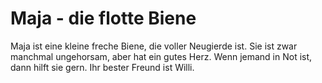 # Maja - die flotte Biene

Maja ist eine kleine freche Biene, die voller Neugierde ist. Sie ist zwar manchmal ungehorsam, aber hat ein gutes Herz. Wenn jemand in Not ist, dann hilft sie gern. Ihr bester Freund ist Willi.